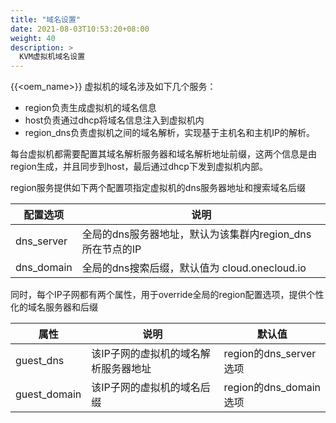 ```yaml
---
title: "域名设置"
date: 2021-08-03T10:53:20+08:00
weight: 40
description: >
  KVM虚拟机域名设置
---
```


{{<oem_name>}} 虚拟机的域名涉及如下几个服务：

* region负责生成虚拟机的域名信息
* host负责通过dhcp将域名信息注入到虚拟机内
* region_dns负责虚拟机之间的域名解析，实现基于主机名和主机IP的解析。

每台虚拟机都需要配置其域名解析服务器和域名解析地址前缀，这两个信息是由region生成，并且同步到host，最后通过dhcp下发到虚拟机内部。

region服务提供如下两个配置项指定虚拟机的dns服务器地址和搜索域名后缀

配置选项     | 说明
-------------|------------------------------------------------------------
dns_server   | 全局的dns服务器地址，默认为该集群内region_dns所在节点的IP 
dns_domain   | 全局的dns搜索后缀，默认值为 cloud.onecloud.io

同时，每个IP子网都有两个属性，用于override全局的region配置选项，提供个性化的域名服务器和后缀

属性         | 说明                                 | 默认值
-------------|--------------------------------------|--------------------------
guest_dns    | 该IP子网的虚拟机的域名解析服务器地址 | region的dns_server选项
guest_domain | 该IP子网的虚拟机的域名后缀           | region的dns_domain选项

